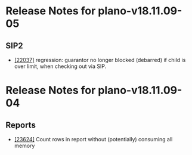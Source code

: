
# Release Notes for plano-v18.11.09-05

## SIP2

- [[22037]](http://bugs.koha-community.org/bugzilla3/show_bug.cgi?id=22037) regression: guarantor no longer blocked (debarred) if child is over limit, when checking out via SIP.



# Release Notes for plano-v18.11.09-04

## Reports

- [[23624]](http://bugs.koha-community.org/bugzilla3/show_bug.cgi?id=23624) Count rows in report without (potentially) consuming all memory


